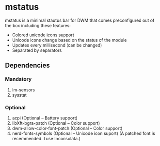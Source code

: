 # mstatus
mstatus is a minimal stautus bar for DWM that comes preconfigured out of the box including these features:
* Colored unicode icons support
* Unicode icons change based on the status of the module
* Updates every millisecond (can be changed)
* Separated by separators

## Dependencies
### Mandatory
1. lm-sensors
1. sysstat
### Optional
1. acpi (Optional – Battery support)
1. libXft-bgra-patch (Optional – Color support)
1. dwm-allow-color-font-patch (Optional – Color support) 
1. nerd-fonts-symbols (Optional – Unicode icon suport) (A patched font is recemmended. I use Inconsolata.)

